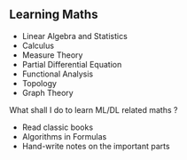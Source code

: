 Learning Maths
---
- Linear Algebra and Statistics
- Calculus
- Measure Theory
- Partial Differential Equation
- Functional Analysis
- Topology
- Graph Theory

What shall I do to learn ML/DL related maths ?
- Read classic books
- Algorithms in Formulas
- Hand-write notes on the important parts
